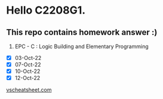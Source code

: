 # Hello C2208G1.

## This repo contains homework answer :)

1. EPC - C : Logic Building and Elementary Programming

- [X] 03-Oct-22
- [X] 07-Oct-22
- [X] 10-Oct-22
- [X] 12-Oct-22

[vscheatsheet.com]()
